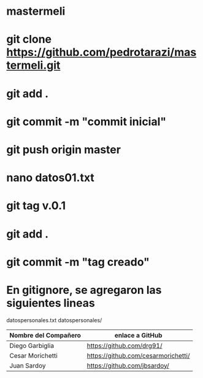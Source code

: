 # mastermeli
# git clone https://github.com/pedrotarazi/mastermeli.git
# git add .
# git commit -m "commit inicial"
# git push origin master
# nano datos01.txt
# git tag v.0.1
# git add .
# git commit -m "tag creado"
# En gitignore, se agregaron las siguientes lineas
datospersonales.txt
datospersonales/

| Nombre del Compañero | enlace a GitHub |
| -------------- | ----------------- |
| Diego Garbiglia | https://github.com/drg91/ |
| Cesar Morichetti | https://github.com/cesarmorichetti/ |
| Juan Sardoy | https://github.com/jbsardoy/ |

